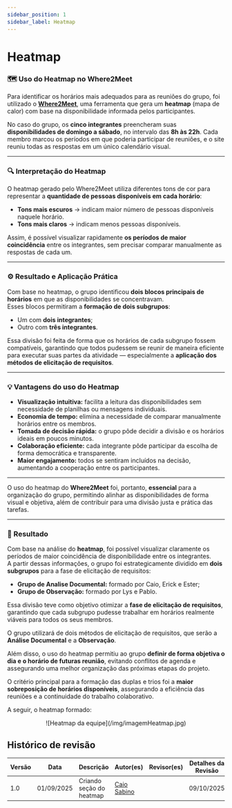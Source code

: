 ```yaml
---
sidebar_position: 1
sidebar_label: Heatmap
---
```

# Heatmap

### 🗺️ Uso do Heatmap no Where2Meet

Para identificar os horários mais adequados para as reuniões do grupo, foi utilizado o **[Where2Meet](https://www.where2meet.com)**, uma ferramenta que gera um **heatmap** (mapa de calor) com base na disponibilidade informada pelos participantes.

No caso do grupo, os **cinco integrantes** preencheram suas **disponibilidades de domingo a sábado**, no intervalo das **8h às 22h**. Cada membro marcou os períodos em que poderia participar de reuniões, e o site reuniu todas as respostas em um único calendário visual.

---

### 🔍 Interpretação do Heatmap

O heatmap gerado pelo Where2Meet utiliza diferentes tons de cor para representar a **quantidade de pessoas disponíveis em cada horário**:

- **Tons mais escuros** → indicam maior número de pessoas disponíveis naquele horário.  
- **Tons mais claros** → indicam menos pessoas disponíveis.  

Assim, é possível visualizar rapidamente **os períodos de maior coincidência** entre os integrantes, sem precisar comparar manualmente as respostas de cada um.

---

### ⚙️ Resultado e Aplicação Prática

Com base no heatmap, o grupo identificou **dois blocos principais de horários** em que as disponibilidades se concentravam.  
Esses blocos permitiram a **formação de dois subgrupos**:
- Um com **dois integrantes**;  
- Outro com **três integrantes**.  

Essa divisão foi feita de forma que os horários de cada subgrupo fossem compatíveis, garantindo que todos pudessem se reunir de maneira eficiente para executar suas partes da atividade — especialmente a **aplicação dos métodos de elicitação de requisitos**.

---

### 💡 Vantagens do uso do Heatmap

- **Visualização intuitiva:** facilita a leitura das disponibilidades sem necessidade de planilhas ou mensagens individuais.  
- **Economia de tempo:** elimina a necessidade de comparar manualmente horários entre os membros.  
- **Tomada de decisão rápida:** o grupo pôde decidir a divisão e os horários ideais em poucos minutos.  
- **Colaboração eficiente:** cada integrante pôde participar da escolha de forma democrática e transparente.  
- **Maior engajamento:** todos se sentiram incluídos na decisão, aumentando a cooperação entre os participantes.

---

O uso do heatmap do **Where2Meet** foi, portanto, **essencial** para a organização do grupo, permitindo alinhar as disponibilidades de forma visual e objetiva, além de contribuir para uma divisão justa e prática das tarefas.

---

### 🧩 Resultado

Com base na análise do **heatmap**, foi possível visualizar claramente os períodos de maior coincidência de disponibilidade entre os integrantes.  
A partir dessas informações, o grupo foi estrategicamente dividido em **dois subgrupos** para a fase de elicitação de requisitos:

- **Grupo de Analise Documental:** formado por Caio, Erick e Ester;  
- **Grupo de Observação:** formado por Lys e Pablo.

Essa divisão teve como objetivo otimizar a **fase de elicitação de requisitos**, garantindo que cada subgrupo pudesse trabalhar em horários realmente viáveis para todos os seus membros.  

O grupo utilizará de dois métodos de elicitação de requisitos, que serão a **Análise Documental** e a **Observação**.

Além disso, o uso do heatmap permitiu ao grupo **definir de forma objetiva o dia e o horário de futuras reunião**, evitando conflitos de agenda e assegurando uma melhor organização das próximas etapas do projeto.

O critério principal para a formação das duplas e trios foi a **maior sobreposição de horários disponíveis**, assegurando a eficiência das reuniões e a continuidade do trabalho colaborativo.

A seguir, o heatmap formado:
<p align="center">
![Heatmap da equipe](/img/imagemHeatmap.jpg)
</p>

## Histórico de revisão

| Versão | Data | Descrição | Autor(es) | Revisor(es) | Detalhes da Revisão |
| -- | -- | -- | -- | -- | -- |
| 1.0 | 01/09/2025 | Criando seção do heatmap | [Caio Sabino](https://github.com/caiomsabino) |   | 09/10/2025 |
